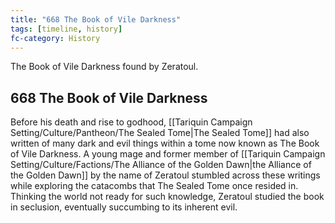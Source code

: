 ```yaml
---
title: "668 The Book of Vile Darkness"
tags: [timeline, history]
fc-category: History
---
```

<span class='ob-timelines'
	data-date='668-00-00-00'
	data-title='The Book of Vile Darkness'
	data-class='orange'>The Book of Vile Darkness found by Zeratoul.</span>
## 668 The Book of Vile Darkness
Before his death and rise to godhood, [[Tariquin Campaign Setting/Culture/Pantheon/The Sealed Tome|The Sealed Tome]] had also written of many dark and evil things within a tome now known as The Book of Vile Darkness. A young mage and former member of [[Tariquin Campaign Setting/Culture/Factions/The Alliance of the Golden Dawn|the Alliance of the Golden Dawn]] by the name of Zeratoul stumbled across these writings while exploring the catacombs that The Sealed Tome once resided in. Thinking the world not ready for such knowledge, Zeratoul studied the book in seclusion, eventually succumbing to its inherent evil.